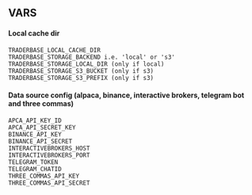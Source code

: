 ## VARS

#### Local cache dir

```
TRADERBASE_LOCAL_CACHE_DIR
TRADERBASE_STORAGE_BACKEND i.e. 'local' or 's3'
TRADERBASE_STORAGE_LOCAL_DIR (only if local)
TRADERBASE_STORAGE_S3_BUCKET (only if s3)
TRADERBASE_STORAGE_S3_PREFIX (only if s3)
```

#### Data source config (alpaca, binance, interactive brokers, telegram bot and three commas)

```
APCA_API_KEY_ID
APCA_API_SECRET_KEY
BINANCE_API_KEY
BINANCE_API_SECRET
INTERACTIVEBROKERS_HOST
INTERACTIVEBROKERS_PORT
TELEGRAM_TOKEN
TELEGRAM_CHATID
THREE_COMMAS_API_KEY
THREE_COMMAS_API_SECRET
```
